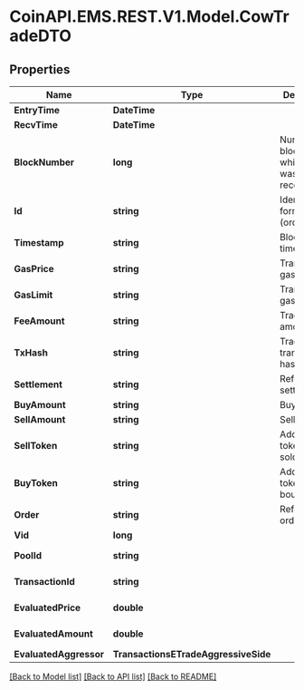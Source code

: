 
# CoinAPI.EMS.REST.V1.Model.CowTradeDTO

## Properties

Name | Type | Description | Notes
------------ | ------------- | ------------- | -------------
**EntryTime** | **DateTime** |  | [optional] 
**RecvTime** | **DateTime** |  | [optional] 
**BlockNumber** | **long** | Number of block in which entity was recorded. | [optional] 
**Id** | **string** | Identifier, format: (order id)|(transaction hash)|(event index). | [optional] 
**Timestamp** | **string** | Block&#39;s timestamp. | [optional] 
**GasPrice** | **string** | Transaction&#39;s gas price. | [optional] 
**GasLimit** | **string** | Transaction&#39;s gas limit. | [optional] 
**FeeAmount** | **string** | Trade&#39;s fee amount. | [optional] 
**TxHash** | **string** | Trade event transaction hash. | [optional] 
**Settlement** | **string** | Reference to settlement. | [optional] 
**BuyAmount** | **string** | Buy amount. | [optional] 
**SellAmount** | **string** | Sell amount. | [optional] 
**SellToken** | **string** | Address of token that is sold. | [optional] 
**BuyToken** | **string** | Address of token that is bought. | [optional] 
**Order** | **string** | Reference to order. | [optional] 
**Vid** | **long** |  | [optional] 
**PoolId** | **string** |  | [optional] [readonly] 
**TransactionId** | **string** |  | [optional] [readonly] 
**EvaluatedPrice** | **double** |  | [optional] [readonly] 
**EvaluatedAmount** | **double** |  | [optional] [readonly] 
**EvaluatedAggressor** | **TransactionsETradeAggressiveSide** |  | [optional] 

[[Back to Model list]](../README.md#documentation-for-models)
[[Back to API list]](../README.md#documentation-for-api-endpoints)
[[Back to README]](../README.md)


